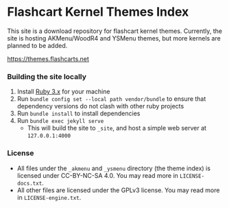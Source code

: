 # Flashcart Kernel Themes Index

This site is a download repository for flashcart kernel themes. Currently, the site is hosting AKMenu/WoodR4 and YSMenu themes, but more kernels are planned to be added.

<https://themes.flashcarts.net>

### Building the site locally

1. Install [Ruby 3.x](https://www.ruby-lang.org/) for your machine
1. Run `bundle config set --local path vendor/bundle` to ensure that dependency versions do not clash with other ruby projects
1. Run `bundle install` to install dependencies
1. Run `bundle exec jekyll serve`
    - This will build the site to `_site`, and host a simple web server at `127.0.0.1:4000`

### License

- All files under the `_akmenu` and `_ysmenu` directory (the theme index) is licensed under CC-BY-NC-SA 4.0. You may read more in `LICENSE-docs.txt`.
- All other files are licensed under the GPLv3 license. You may read more in `LICENSE-engine.txt`.
